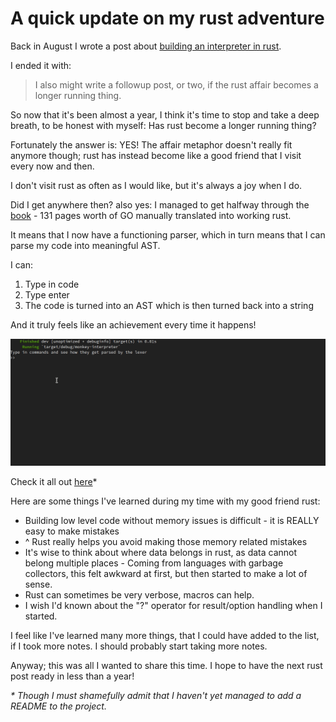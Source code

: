 # A quick update on my rust adventure

Back in August I wrote a post about [building an interpreter in rust](i-m-building-an-interpreter-in-rust.html).

I ended it with:
> I also might write a followup post, or two, if the rust affair becomes a longer running thing.

So now that it's been almost a year, I think it's time to stop and take a deep breath, to be honest with myself: Has rust become a longer running thing?

Fortunately the answer is: YES!
The affair metaphor doesn't really fit anymore though; rust has instead become like a good friend that I visit every now and then.

I don't visit rust as often as I would like, but it's always a joy when I do.

Did I get anywhere then? also yes: I managed to get halfway through the [book](https://interpreterbook.com/) - 131 pages worth of GO manually translated into working rust.

It means that I now have a functioning parser, which in turn means that I can parse my code into meaningful AST.

I can:
1. Type in code
2. Type enter
3. The code is turned into an AST which is then turned back into a string

And it truly feels like an achievement every time it happens!

![parser in action](parser.gif)

Check it all out [here](https://github.com/jeppester/rust-interpreter)*

Here are some things I've learned during my time with my good friend rust:
- Building low level code without memory issues is difficult - it is REALLY easy to make mistakes
- ^ Rust really helps you avoid making those memory related mistakes
- It's wise to think about where data belongs in rust, as data cannot belong multiple places - Coming from languages with garbage collectors, this felt awkward at first, but then started to make a lot of sense.
- Rust can sometimes be very verbose, macros can help.
- I wish I'd known about the "?" operator for result/option handling when I started.

I feel like I've learned many more things, that I could have added to the list, if I took more notes. I should probably start taking more notes.

Anyway; this was all I wanted to share this time. I hope to have the next rust post ready in less than a year!

_* Though I must shamefully admit that I haven't yet managed to add a README to the project._
